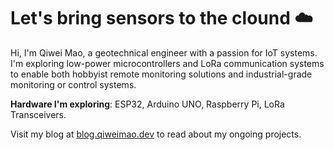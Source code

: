 # Let's bring sensors to the clound ☁️
Hi, I'm Qiwei Mao, a geotechnical engineer with a passion for IoT systems. I'm exploring low-power microcontrollers and LoRa communication systems to enable both hobbyist remote monitoring solutions and industrial-grade monitoring or control systems.

**Hardware I'm exploring**: ESP32, Arduino UNO, Raspberry Pi, LoRa Transceivers.

Visit my blog at [blog.qiweimao.dev](https://blog.qiweimao.dev/) to read about my ongoing projects.
